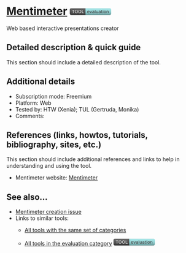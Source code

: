 # [Mentimeter](https://www.mentimeter.com/)  [<img src="images/evaluation.png" align="bottom">](https://github.com/e-CLOSE/Toolbox/issues?q=label%3A01_TOOL+label%3Aevaluation)

Web based interactive presentations creator


## Detailed description & quick guide

This section should include a detailed description of the tool.


## Additional details

- Subscription mode: Freemium
- Platform: Web
- Tested by: HTW (Xenia); TUL (Gertruda, Monika)
- Comments: 


## References (links, howtos, tutorials, bibliography, sites, etc.)

This section should include additional references and links to help in
understanding and using the tool.

- Mentimeter website: [Mentimeter](https://www.mentimeter.com/)


## See also...

- [Mentimeter creation issue](https://github.com/e-CLOSE/Toolbox/issues/64)
- Links to similar tools:
  - [All tools with the same set of categories](https://github.com/e-CLOSE/Toolbox/issues?q=label%3A01_TOOL+label%3Aevaluation)

  - [All tools in the evaluation category](https://github.com/e-CLOSE/Toolbox/issues?q=label%3A01_TOOL+label%3Aevaluation) [<img src="images/evaluation.png">](https://github.com/e-CLOSE/Toolbox/issues?q=label%3A01_TOOL+label%3Aevaluation)

